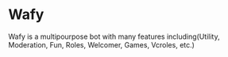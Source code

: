 # Wafy
Wafy is a multipourpose bot with many features including(Utility, Moderation, Fun, Roles, Welcomer, Games, Vcroles, etc.)
